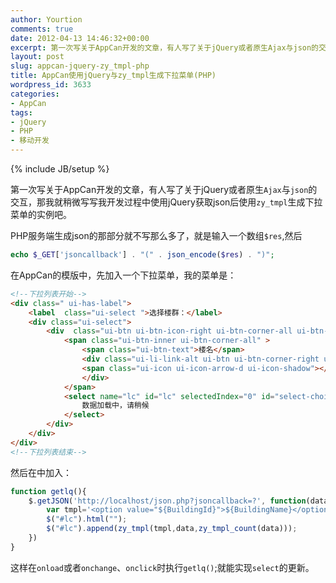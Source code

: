 ```yaml
---
author: Yourtion
comments: true
date: 2012-04-13 14:46:32+00:00
excerpt: 第一次写关于AppCan开发的文章，有人写了关于jQuery或者原生Ajax与json的交互，那我就稍微写写我开发过程中使用jQuery获取json后使用zy_tmpl生成下拉菜单的实例吧。
layout: post
slug: appcan-jquery-zy_tmpl-php
title: AppCan使用jQuery与zy_tmpl生成下拉菜单(PHP)
wordpress_id: 3633
categories:
- AppCan
tags:
- jQuery
- PHP
- 移动开发
---
```

{% include JB/setup %}

第一次写关于AppCan开发的文章，有人写了关于jQuery或者原生```Ajax```与```json```的交互，那我就稍微写写我开发过程中使用jQuery获取json后使用```zy_tmpl```生成下拉菜单的实例吧。

PHP服务端生成json的那部分就不写那么多了，就是输入一个数组```$res```,然后

```php
echo $_GET['jsoncallback'] . "(" . json_encode($res) . ")";
```

在AppCan的模版中，先加入一个下拉菜单，我的菜单是：

```html
<!--下拉列表开始-->
<div class=" ui-has-label">
	<label  class="ui-select ">选择楼群：</label>
	<div class="ui-select">
		<div  class="ui-btn ui-btn-icon-right ui-btn-corner-all ui-btn-b">
			<span class="ui-btn-inner ui-btn-corner-all" >
				<span class="ui-btn-text">楼名</span>
				<div class="ui-li-link-alt ui-btn ui-btn-corner-right ui-shadow">
				<span class="ui-icon ui-icon-arrow-d ui-icon-shadow"></span>
				</div>
			</span>
			<select name="lc" id="lc" selectedIndex="0" id="select-choice-0" onchange="zy_slectmenu(this.id)">
				数据加载中，请稍候
			</select>
		</div>
	</div>
</div>
<!--下拉列表结束-->
```

然后在<script></script>中加入：

```javascript
function getlq(){
	$.getJSON('http://localhost/json.php?jsoncallback=?', function(data) {
		var tmpl='<option value="${BuildingId}">${BuildingName}</option>';
		$("#lc").html("");
		$("#lc").append(zy_tmpl(tmpl,data,zy_tmpl_count(data)));
	})
}
```

这样在```onload```或者```onchange```、```onclick```时执行```getlq()```;就能实现```select```的更新。
